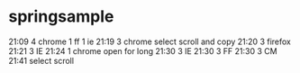 # springsample

21:09 4 chrome 1 ff 1 ie
21:19 3 chrome select scroll and copy
21:20 3 firefox
21:21 3 IE
21:24 1 chrome open for long
21:30 3 IE
21:30 3 FF
21:30 3 CM
21:41 select scroll

